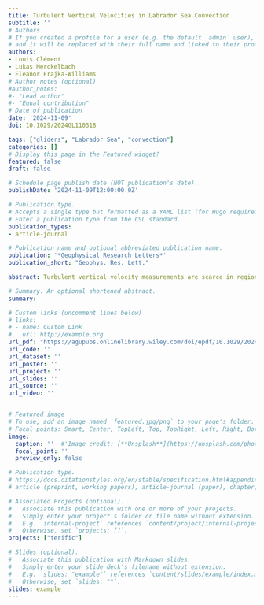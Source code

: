 ```yaml
---
title: Turbulent Vertical Velocities in Labrador Sea Convection
subtitle: ''
# Authors
# If you created a profile for a user (e.g. the default `admin` user), write the username (folder name) here
# and it will be replaced with their full name and linked to their profile.
authors:
- Louis Clément
- Lukas Merckelbach
- Eleanor Frajka-Williams
# Author notes (optional)
#author_notes:
#- "Lead author"
#- "Equal contribution"
# Date of publication
date: '2024-11-09'
doi: 10.1029/2024GL110318

tags: ["gliders", "Labrador Sea", "convection"]
categories: []
# Display this page in the Featured widget?
featured: false
draft: false

# Schedule page publish date (NOT publication's date).
publishDate: '2024-11-09T12:00:00.0Z'

# Publication type.
# Accepts a single type but formatted as a YAML list (for Hugo requirements).
# Enter a publication type from the CSL standard.
publication_types:
- article-journal

# Publication name and optional abbreviated publication name.
publication: '*Geophysical Research Letters*'
publication_short: "Geophys. Res. Lett."

abstract: Turbulent vertical velocity measurements are scarce in regions prone to convection such as the Labrador Sea, which hinders our understanding of deep convection dynamics. Vertical velocity, w \$w\$, is retrieved from wintertime glider deployments in the convective region. From w \$w\$, downward convective plumes of dense waters are identified. These plumes only cover a small fraction of the convective area. Throughout the convective area, the standard deviation of w \$w\$ agrees with scaling relations for the atmospheric surface and boundary layers. It initially depends on surface buoyancy loss in winter, and later, on wind stress after mid-March. Both periods are characterized by positive turbulent vertical buoyancy flux. During convective periods in winter, the positive buoyancy flux is mostly forced by surface heat loss. After mid-March, when buoyancy loss to the atmosphere is reduced, the positive buoyancy flux results from a restratifying upward freshwater flux, potentially of lateral origins and without much atmospheric influence.

# Summary. An optional shortened abstract.
summary: 

# Custom links (uncomment lines below)
# links:
# - name: Custom Link
#   url: http://example.org
url_pdf: "https://agupubs.onlinelibrary.wiley.com/doi/epdf/10.1029/2024GL110318"
url_code: ''
url_dataset: ''
url_poster: ''
url_project: ''
url_slides: ''
url_source: ''
url_video: ''


# Featured image
# To use, add an image named `featured.jpg/png` to your page's folder.
# Focal points: Smart, Center, TopLeft, Top, TopRight, Left, Right, BottomLeft, Bottom, BottomRight.
image:
  caption: ''  #'Image credit: [**Unsplash**](https://unsplash.com/photos/jdD8gXaTZsc)'
  focal_point: ''
  preview_only: false

# Publication type.
# https://docs.citationstyles.org/en/stable/specification.html#appendix-iii-types
# article (preprint, working papers), article-journal (paper), chapter, dataset, document (catch all), motion_picture (video), post (post on online forum), post-weblog (post on blog), report (technical report, with container-title for chapter within larger report), software, thesis, citation-key (bibtex key) or citation-label (Ferr78, formatted as output label), doi, event-title (name of event), event-place (geographic location), keyword, language (e.g., en or de), license (copyright information), note (descriptive note), publisher, title, t

# Associated Projects (optional).
#   Associate this publication with one or more of your projects.
#   Simply enter your project's folder or file name without extension.
#   E.g. `internal-project` references `content/project/internal-project/index.md`.
#   Otherwise, set `projects: []`.
projects: ["terific"]

# Slides (optional).
#   Associate this publication with Markdown slides.
#   Simply enter your slide deck's filename without extension.
#   E.g. `slides: "example"` references `content/slides/example/index.md`.
#   Otherwise, set `slides: ""`.
slides: example
---
```


<!--{{% callout note %}}
Click the *Cite* button above to demo the feature to enable visitors to import publication metadata into their reference management software.
{{% /callout %}}

{{% callout note %}}
Create your slides in Markdown - click the *Slides* button to check out the example.
{{% /callout %}}

Add the publication's **full text** or **supplementary notes** here. You can use rich formatting such as including [code, math, and images](https://docs.hugoblox.com/content/writing-markdown-latex/).
-->